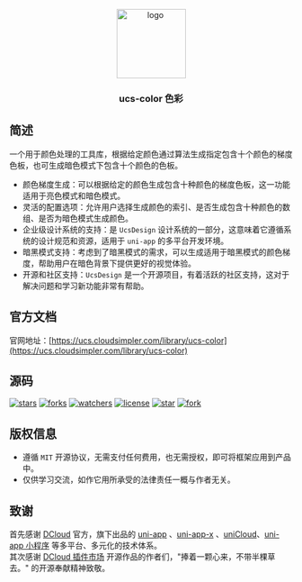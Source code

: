 <p align="center"><img alt="logo" src="https://ucs.cloudsimpler.com/logo/color.svg" width="123"></p>
<h3 align="center">ucs-color 色彩</h3>

## 简述
一个用于颜色处理的工具库，根据给定颜色通过算法生成指定包含十个颜色的梯度色板，也可生成暗色模式下包含十个颜色的色板。

- 颜色梯度生成：可以根据给定的颜色生成包含十种颜色的梯度色板，这一功能适用于亮色模式和暗色模式。
- 灵活的配置选项：允许用户选择生成颜色的索引、是否生成包含十种颜色的数组、是否为暗色模式生成颜色。
- 企业级设计系统的支持：是 `UcsDesign` 设计系统的一部分，这意味着它遵循系统的设计规范和资源，适用于 `uni-app` 的多平台开发环境。
- 暗黑模式支持：考虑到了暗黑模式的需求，可以生成适用于暗黑模式的颜色梯度，帮助用户在暗色背景下提供更好的视觉体验。
- 开源和社区支持：`UcsDesign` 是一个开源项目，有着活跃的社区支持，这对于解决问题和学习新功能非常有帮助。

## 官方文档
官网地址：[https://ucs.cloudsimpler.com/library/ucs-color](https://ucs.cloudsimpler.com/library/ucs-color)

## 源码
[![stars](https://img.shields.io/github/stars/cloudsimpler/uni-ucs-design?style=social)](https://github.com/cloudsimpler/uni-ucs-design/tree/master/uni_modules/ucs-color)
[![forks](https://img.shields.io/github/forks/cloudsimpler/uni-ucs-design?style=social)](https://github.com/cloudsimpler/uni-ucs-design/tree/master/uni_modules/ucs-color)
[![watchers](https://img.shields.io/github/watchers/cloudsimpler/uni-ucs-design?style=social)](https://github.com/cloudsimpler/uni-ucs-design/tree/master/uni_modules/ucs-color)
[![license](https://img.shields.io/github/license/cloudsimpler/uni-ucs-design?style=social)](https://github.com/cloudsimpler/uni-ucs-design/tree/master/uni_modules/ucs-color)
[![star](https://gitee.com/cloudsimpler/uni-ucs-design/badge/star.svg?theme=white)](https://gitee.com/cloudsimpler/uni-ucs-design/tree/master/uni_modules/ucs-color)
[![fork](https://gitee.com/cloudsimpler/uni-ucs-design/badge/fork.svg?theme=white)](https://gitee.com/cloudsimpler/uni-ucs-design/tree/master/uni_modules/ucs-color)

## 版权信息
- 遵循 `MIT` 开源协议，无需支付任何费用，也无需授权，即可将框架应用到产品中。
- 仅供学习交流，如作它用所承受的法律责任一概与作者无关。

## 致谢
首先感谢 [DCloud](https://www.dcloud.io/) 官方，旗下出品的 [uni-app](https://uniapp.dcloud.net.cn/) 、[uni-app-x](https://uniapp.dcloud.net.cn/uni-app-x/) 、[uniCloud](https://uniapp.dcloud.net.cn/uniCloud/)、[uni-app 小程序](https://nativesupport.dcloud.net.cn/README) 等多平台、多元化的技术体系。  
其次感谢 [DCloud 插件市场](https://ext.dcloud.net.cn/) 开源作品的作者们，"捧着一颗心来，不带半棵草去。" 的开源奉献精神致敬。

